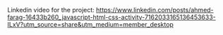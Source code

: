 Linkedin video for the project: https://www.linkedin.com/posts/ahmed-farag-16433b260_javascript-html-css-activity-7162033165136453633-ILxV?utm_source=share&utm_medium=member_desktop

